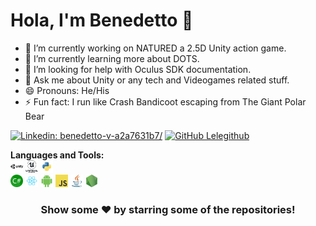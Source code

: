 # Hola, I'm Benedetto 👋

- 🔭 I’m currently working on NATURED a 2.5D Unity action game.
- 🌱 I’m currently learning more about DOTS.
- 🤔 I’m looking for help with Oculus SDK documentation.
- 💬 Ask me about Unity or any tech and Videogames related stuff.
- 😄 Pronouns: He/His
- ⚡ Fun fact: I run like Crash Bandicoot escaping from The Giant Polar Bear

[![Linkedin: benedetto-v-a2a7631b7/](https://img.shields.io/badge/-lele-blue?style=flat-square&logo=Linkedin&logoColor=white&link=https://www.linkedin.com/in/benedetto-v-a2a7631b7/)](https://www.linkedin.com/in/benedetto-v-a2a7631b7/)
[![GitHub Lelegithub](https://img.shields.io/github/followers/Lelegithub?label=follow&style=social)](https://github.com/Lelegithub)


**Languages and Tools:**  
<code><img height="20" src="https://raw.githubusercontent.com/github/explore/80688e429a7d4ef2fca1e82350fe8e3517d3494d/topics/unity/unity.png"></code>
<code><img height="20" src="https://raw.githubusercontent.com/github/explore/80688e429a7d4ef2fca1e82350fe8e3517d3494d/topics/unreal-engine/unreal-engine.png"></code>
<code><img height="20" src="https://raw.githubusercontent.com/github/explore/80688e429a7d4ef2fca1e82350fe8e3517d3494d/topics/python/python.png"></code>  
<code><img height="20" src="https://raw.githubusercontent.com/github/explore/80688e429a7d4ef2fca1e82350fe8e3517d3494d/topics/csharp/csharp.png"></code>
<code><img height="20" src="https://raw.githubusercontent.com/github/explore/80688e429a7d4ef2fca1e82350fe8e3517d3494d/topics/react/react.png"></code>
<code><img height="20" src="https://raw.githubusercontent.com/github/explore/80688e429a7d4ef2fca1e82350fe8e3517d3494d/topics/android/android.png"></code>
<code><img height="20" src="https://raw.githubusercontent.com/github/explore/80688e429a7d4ef2fca1e82350fe8e3517d3494d/topics/javascript/javascript.png"></code>
<code><img height="20" src="https://raw.githubusercontent.com/github/explore/80688e429a7d4ef2fca1e82350fe8e3517d3494d/topics/java/java.png"></code>
<code><img height="20" src="https://raw.githubusercontent.com/github/explore/80688e429a7d4ef2fca1e82350fe8e3517d3494d/topics/nodejs/nodejs.png"></code>    

<div align="center">

### Show some ❤️ by starring some of the repositories!

</div>
